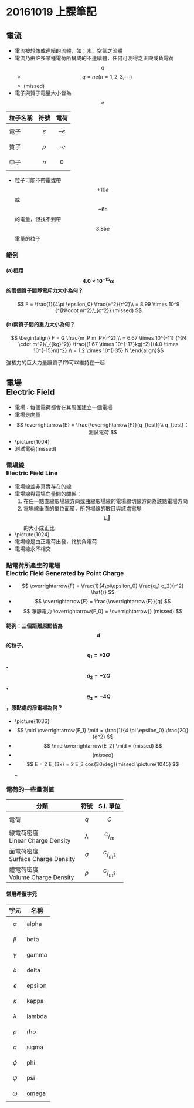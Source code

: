 # 20161019 上課筆記
## 電流
* 電流被想像成連續的流體，如：水、空氣之流體
* 電流乃由許多某種電荷所構成的不連續體，任何可測得之正殿或負電荷 $$ q $$
  * $$ q = ne (n = 1, 2, 3, \cdots)$$
  * (missed)
* 電子與質子電量大小皆為 $$ e $$

| 粒子名稱 | 符號 | 電荷 |
| -- | -- | -- |
| 電子 | $$ e $$ | $$ -e $$ |
| 質子 | $$ p $$ | $$ +e $$ |
| 中子 | $$ n $$ | $$ 0 $$ |

* 粒子可能不帶電或帶 $$+10e$$ 或 $$-6e$$ 的電量，但找不到帶 $$3.85e$$ 電量的粒子

### 範例
#### (a)相距 $$ 4.0 \times 10^{-15}m $$ 的兩個質子間靜電斥力大小為何？
$$ F = \frac{1}{4\pi \epsilon_0} \frac{e^2}{r^2}\\
      = 8.99 \times 10^9 {^{N\cdot m^2}/_{c^2}} (missed) $$

#### (b)兩質子間的重力大小為何？
$$ \begin{align} F = G \frac{m_P m_P}{r^2} \\
= 6.67 \times 10^{-11} {^{N \cdot m^2}/_{{kg}^2}} \frac{(1.67 \times 10^{-17}kg)^2}{(4.0 \times 10^{-15}m)^2} \\ = 1.2 \times 10^{-35} N \end{align}$$

強核力的巨大力量讓質子(?)可以維持在一起

## 電場<br>Electric Field
* 電場：每個電荷都會在其周圍建立一個電場
* 電場是向量
* $$ \overrightarrow{E} = \frac{\overrightarrow{F}}{q_{test}}\\
q_{test}：測試電荷 $$
* \picture{1004}
* 測試電荷(missed)

### 電場線<br>Electric Field Line
* 電場線並非真實存在的線
* 電場線與電場向量間的關係：
  1. 在任一點直線形場線方向或曲線形場線的電場線切線方向為該點電場方向
  2. 電場線垂直的單位面積，所包場線的數目與該處電場 $$ \overrightarrow{E} $$ 的大小成正比
* \picture{1024}
* 電場線是由正電荷出發，終於負電荷
* 電場線永不相交

### 點電荷所產生的電場<br>Electric Field Generated by Point Charge
* $$ \overrightarrow{F} = \frac{1}{4\pi\epsilon_0} \frac{q_1 q_2}{r^2} \hat{r} $$
* $$ \overrightarrow{E} = \frac{\overrightarrow{F}}{q} $$
* $$ 淨靜電力 \overrightarrow{F_0} = \overrightarrow{} (missed) $$

#### 範例：三個距離原點皆為 $$ d $$ 的粒子，$$ q_1 = +2Q $$、$$ q_2 = -2Q $$、$$ q_3 = -4Q $$，原點處的淨電場為何？
* \picture{1036}
* $$ \mid \overrightarrow{E_1} \mid = \frac{1}{4 \pi \epsilon_0} \frac{2Q}{d^2} $$
* $$ \mid \overrightarrow{E_2} \mid = (missed) $$
* $$ (missed) $$
* $$ E = 2 E_{3x} = 2 E_3 cos{30\deg}(missed \picture{1045} $$_

### 電荷的一些量測值
| 分類 | 符號 | S.I. 單位 |
| -- | -- | -- |
| 電荷 | $$q$$ | $$C$$ |
| 線電荷密度<br>Linear Charge Density | $$ \lambda $$ | $$ ^C/_m $$ |
| 面電荷密度<br>Surface Charge Density | $$ \sigma $$ | $$ ^C/_{m^2} $$ |
| 體電荷密度<br>Volume Charge Density| $$ \rho $$ | $$ ^C/_{m^3} $$ |

#### 常用希臘字元
| 字元 | 名稱 |
| -- | -- |
| $$ \alpha $$ | alpha |
| $$ \beta $$ | beta|
| $$ \gamma $$ | gamma | 
| $$ \delta $$ | delta|
| $$ \epsilon $$ | epsilon |
| $$ \kappa $$ | kappa |
| $$ \lambda $$ | lambda |
| $$ \rho $$ | rho |
| $$ \sigma $$ | sigma |
| $$ \phi $$ | phi |
| $$ \psi $$ | psi | 
| $$ \omega $$ | omega |

